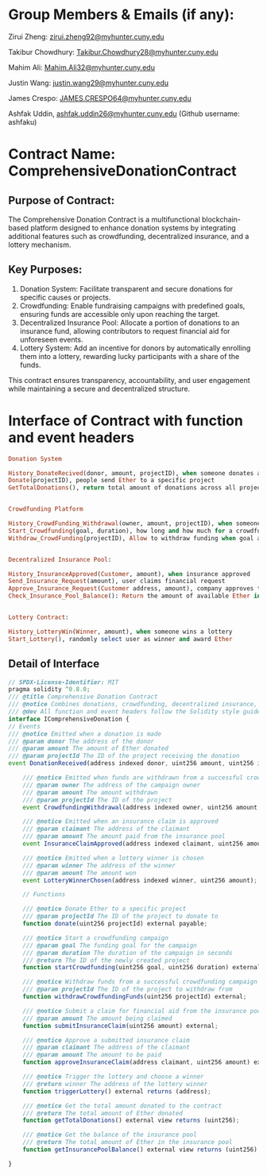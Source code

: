 # Group Members & Emails (if any):

Zirui Zheng: zirui.zheng92@myhunter.cuny.edu

Takibur Chowdhury: Takibur.Chowdhury28@myhunter.cuny.edu

Mahim Ali: Mahim.Ali32@myhunter.cuny.edu

Justin Wang: justin.wang29@myhunter.cuny.edu

James Crespo: JAMES.CRESPO64@myhunter.cuny.edu

Ashfak Uddin, ashfak.uddin26@myhunter.cuny.edu (Github username: ashfaku)

# Contract Name: ComprehensiveDonationContract

## Purpose of Contract:

The Comprehensive Donation Contract is a multifunctional blockchain-based platform designed to enhance donation systems by integrating additional features such as crowdfunding, decentralized insurance, and a lottery mechanism.

## Key Purposes:

1. Donation System: Facilitate transparent and secure donations for specific causes or projects.
2. Crowdfunding: Enable fundraising campaigns with predefined goals, ensuring funds are accessible only upon reaching the target.
3. Decentralized Insurance Pool: Allocate a portion of donations to an insurance fund, allowing contributors to request financial aid for unforeseen events.
4. Lottery System: Add an incentive for donors by automatically enrolling them into a lottery, rewarding lucky participants with a share of the funds.

This contract ensures transparency, accountability, and user engagement while maintaining a secure and decentralized structure.

# Interface of Contract with function and event headers

```ruby
Donation System

History_DonateRecived(donor, amount, projectID), when someone donates a project or event
Donate(projectID), people send Ether to a specific project
GetTotalDonations(), return total amount of donations across all projects


Crowdfunding Platform

History_CrowdFunding_Withdrawal(owner, amount, projectID), when someone withdraw funds from a successful crowdfunding campaigns
Start_Crowdfunding(goal, duration), how long and how much for a crowdfunding
Withdraw_CrowdFunding(projectID), Allow to withdraw funding when goal amount is met


Decentralized Insurance Pool:

History_InsuranceApproved(Customer, amount), when insurance approved
Send_Insurance_Request(amount), user claims financial request
Approve_Insurance_Request(Customer address, amount), company approves the request
Check_Insurance_Pool_Balance(): Return the amount of available Ether in the pool


Lottery Contract:

History_LotteryWin(Winner, amount), when someone wins a lottery
Start_Lottery(), randomly select user as winner and award Ether

```

## Detail of Interface

```js
// SPDX-License-Identifier: MIT
pragma solidity ^0.8.0;
/// @title Comprehensive Donation Contract
/// @notice Combines donations, crowdfunding, decentralized insurance, and lottery systems in a single contract
/// @dev All function and event headers follow the Solidity style guide
interface IComprehensiveDonation {
// Events
/// @notice Emitted when a donation is made
/// @param donor The address of the donor
/// @param amount The amount of Ether donated
/// @param projectId The ID of the project receiving the donation
event DonationReceived(address indexed donor, uint256 amount, uint256 indexed projectId);

    /// @notice Emitted when funds are withdrawn from a successful crowdfunding campaign
    /// @param owner The address of the campaign owner
    /// @param amount The amount withdrawn
    /// @param projectId The ID of the project
    event CrowdfundingWithdrawal(address indexed owner, uint256 amount, uint256 indexed projectId);

    /// @notice Emitted when an insurance claim is approved
    /// @param claimant The address of the claimant
    /// @param amount The amount paid from the insurance pool
    event InsuranceClaimApproved(address indexed claimant, uint256 amount);

    /// @notice Emitted when a lottery winner is chosen
    /// @param winner The address of the winner
    /// @param amount The amount won
    event LotteryWinnerChosen(address indexed winner, uint256 amount);

    // Functions

    /// @notice Donate Ether to a specific project
    /// @param projectId The ID of the project to donate to
    function donate(uint256 projectId) external payable;

    /// @notice Start a crowdfunding campaign
    /// @param goal The funding goal for the campaign
    /// @param duration The duration of the campaign in seconds
    /// @return The ID of the newly created project
    function startCrowdfunding(uint256 goal, uint256 duration) external returns (uint256);

    /// @notice Withdraw funds from a successful crowdfunding campaign
    /// @param projectId The ID of the project to withdraw from
    function withdrawCrowdfundingFunds(uint256 projectId) external;

    /// @notice Submit a claim for financial aid from the insurance pool
    /// @param amount The amount being claimed
    function submitInsuranceClaim(uint256 amount) external;

    /// @notice Approve a submitted insurance claim
    /// @param claimant The address of the claimant
    /// @param amount The amount to be paid
    function approveInsuranceClaim(address claimant, uint256 amount) external;

    /// @notice Trigger the lottery and choose a winner
    /// @return winner The address of the lottery winner
    function triggerLottery() external returns (address);

    /// @notice Get the total amount donated to the contract
    /// @return The total amount of Ether donated
    function getTotalDonations() external view returns (uint256);

    /// @notice Get the balance of the insurance pool
    /// @return The total amount of Ether in the insurance pool
    function getInsurancePoolBalance() external view returns (uint256);

}
```
